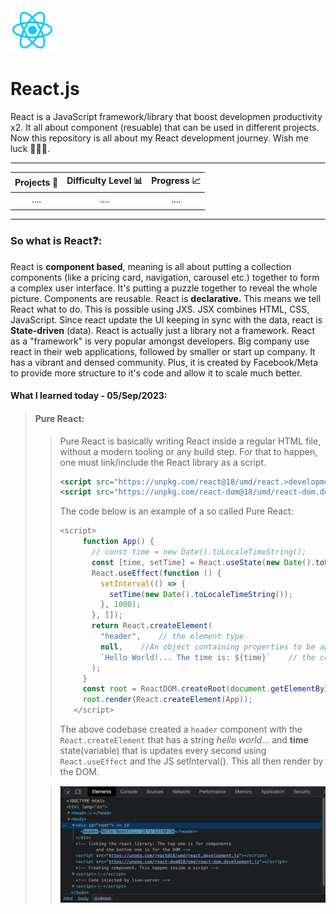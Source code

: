 <img src="project-images/react-logo.png" alt="React logo" width=70 height="70">

# React.js

React is a JavaScript framework/library that boost developmen productivity x2. It all about component (resuable) that can be used in different projects. Now this repository is all about my React development journey. Wish me luck 💪🏽💯.

---

| Projects 👫 | Difficulty Level 📊 | Progress 📈 |
| :---------: | :-----------------: | :---------: |
|    ....     |        ....         |    ....     |
|             |                     |             |

---

### So what is React❓:

React is **component based**, meaning is all about putting a collection components (like a pricing card, navigation, carousel etc.) together to form a complex user interface. It's putting a puzzle together to reveal the whole picture. Components are reusable. React is **declarative.** This means we tell React what to do. This is possible using JXS. JSX combines HTML, CSS, JavaScript. Since react update the UI keeping in sync with the data, react is **State-driven** (data). React is actually just a library not a framework. React as a "framework" is very popular amongst developers. Big company use react in their web applications, followed by smaller or start up company. It has a vibrant and densed community. Plus, it is created by Facebook/Meta to provide more structure to it's code and allow it to scale much better.

#### What I learned today - 05/Sep/2023:

> #### Pure React:
>
> > Pure React is basically writing React inside a regular HTML file, without a modern tooling or any build step. For that to happen, one must link/include the React library as a script.
> >
> > ```html
> > <script src="https://unpkg.com/react@18/umd/react.>development.js"></script>
> > <script src="https://unpkg.com/react-dom@18/umd/react-dom.development.js"></script>
> > ```
> >
> > The code below is an example of a so called Pure React:
> >
> > ```js
> > <script>
> >      function App() {
> >        // const time = new Date().toLocaleTimeString();
> >        const [time, setTime] = React.useState(new Date().toLocaleTimeString());
> >        React.useEffect(function () {
> >          setInterval(() => {
> >            setTime(new Date().toLocaleTimeString());
> >          }, 1000);
> >        }, []);
> >        return React.createElement(
> >          "header",    // the element type
> >          null,    //An object containing properties to be applied on the element - in this case there is no property so 'null' is passed.
> >          `Hello World!... The time is: ${time}`    // the content of the element. Also reffered to as children
> >        );
> >      }
> >      const root = ReactDOM.createRoot(document.getElementById("root"));
> >      root.render(React.createElement(App));
> >    </script>
> > ```
> >
> > The above codebase created a `header` component with the `React.createElement` that has a string _hello world..._ and **time** state(variable) that is updates every second using `React.useEffect` and the JS setInterval(). This all then render by the DOM.
>
> > ![DOM screenshot](project-images/DOM-screenshot.png)
